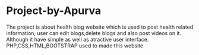 # Project-by-Apurva
The project is about health blog website which is used to post health related information, user can edit blogs,delete blogs and also post videos on it.
Although it have simple as well as atractive user interface.
PHP,CSS,HTML,BOOTSTRAP used to made this website
